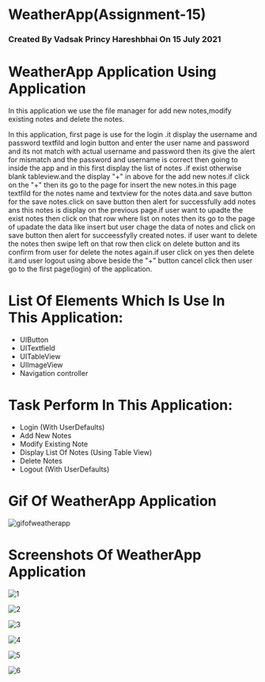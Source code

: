 # WeatherApp(Assignment-15)
### Created By Vadsak Princy Hareshbhai  On 15 July 2021

#  WeatherApp Application Using Application
In this application we use the file manager for add new notes,modify existing notes and delete the notes.

In this application, first page is use for the login .it display the username and password textfild and login button and enter the user name and password and its not match with actual username and password then its give the alert for mismatch and the password and username is correct then going to inside the app and in this first display the list of notes .if exist otherwise blank tableview.and the display "+" in above for the add new notes.if click on the "+" then its go to the page for insert the new notes.in this  page textfild for the notes name and textview for the notes data.and save button for the save notes.click on save button then alert for successfully add notes ans this notes is display on the previous page.if user want to upadte the exist notes then click on that row where list on notes then its go to the page of upadate the data like insert but user chage the data of notes and click on save button then alert for succeessfylly created notes. if user want to delete the notes then swipe left on that row then click on delete button and its confirm from user for delete the notes again.if user click on yes then delete it.and user logout using above beside the "+" button cancel  click then user go to the first page(login) of the application.

# List Of Elements Which Is Use In This Application:
* UIButton
* UITextfield
* UITableView
* UIImageView
* Navigation controller

# Task Perform In This Application:
* Login (With UserDefaults)
* Add New Notes
* Modify Existing Note
* Display List Of Notes (Using Table View)
* Delete Notes
* Logout (With UserDefaults)

# Gif Of WeatherApp Application 

![gifofweatherapp](https://user-images.githubusercontent.com/81640415/125804557-aaa6019a-d330-4354-8ddd-0754bd8fe57d.gif)


# Screenshots Of WeatherApp Application 

![1](https://user-images.githubusercontent.com/81640415/125804185-cd3b233d-aa0b-4749-8d62-5af284d540d5.png)

![2](https://user-images.githubusercontent.com/81640415/125804269-ecba0ac5-230e-406e-b73e-922d9d41ad48.png)

![3](https://user-images.githubusercontent.com/81640415/125804327-d44d048b-f13c-4d23-b5fd-8ccee1302e10.png)

![4](https://user-images.githubusercontent.com/81640415/125804337-67348a0e-09d7-4c0a-90e5-eff2c1a7c2b9.png)

![5](https://user-images.githubusercontent.com/81640415/125804415-90703c04-ecd4-41c8-a305-b20b7b02a4e9.png)

![6](https://user-images.githubusercontent.com/81640415/125804488-449e6857-06df-4795-bb63-51d33be759fa.png)


 
